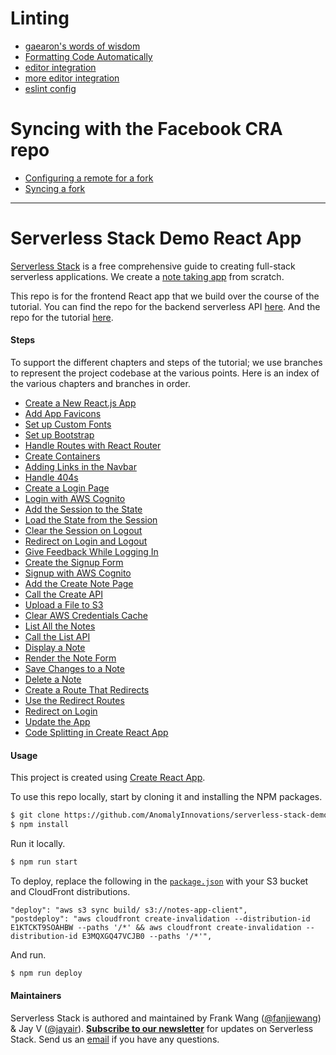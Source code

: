 # Linting

* [gaearon's words of wisdom](https://www.reddit.com/r/reactjs/comments/6p3398/totally_lost_on_createreactapp_with/dkmctwi/)
* [Formatting Code Automatically](https://github.com/facebookincubator/create-react-app/blob/master/packages/react-scripts/template/README.md#formatting-code-automatically)
* [editor integration](https://babeljs.io/docs/editors)
* [more editor integration](https://github.com/prettier/prettier/tree/master/editors)
* [eslint config](https://github.com/facebookincubator/create-react-app/tree/664b7651ae6f4b003ffb0f7e43074c86533584e1/packages/eslint-config-react-app)

# Syncing with the Facebook CRA repo

* [Configuring a remote for a fork](https://help.github.com/articles/configuring-a-remote-for-a-fork/)
* [Syncing a fork](https://help.github.com/articles/syncing-a-fork/)



-------

# Serverless Stack Demo React App

[Serverless Stack](http://serverless-stack.com) is a free comprehensive guide to creating full-stack serverless applications. We create a [note taking app](http://demo.serverless-stack.com) from scratch.

This repo is for the frontend React app that we build over the course of the tutorial. You can find the repo for the backend serverless API [here](https://github.com/AnomalyInnovations/serverless-stack-demo-api). And the repo for the tutorial [here](https://github.com/AnomalyInnovations/serverless-stack-com).

#### Steps

To support the different chapters and steps of the tutorial; we use branches to represent the project codebase at the various points. Here is an index of the various chapters and branches in order.

- [Create a New React.js App](../../tree/create-a-new-reactjs-app)
- [Add App Favicons](../../tree/add-app-favicons)
- [Set up Custom Fonts](../../tree/setup-custom-fonts)
- [Set up Bootstrap](../../tree/setup-bootstrap)
- [Handle Routes with React Router](../../tree/handle-routes-with-react-router)
- [Create Containers](../../tree/create-containers)
- [Adding Links in the Navbar](../../tree/adding-links-in-the-navbar)
- [Handle 404s](../../tree/handle-404s)
- [Create a Login Page](../../tree/create-a-login-page)
- [Login with AWS Cognito](../../tree/login-with-aws-cognito)
- [Add the Session to the State](../../tree/add-the-session-to-the-state)
- [Load the State from the Session](../../tree/load-the-state-from-the-session)
- [Clear the Session on Logout](../../tree/clear-the-session-on-logout)
- [Redirect on Login and Logout](../../tree/redirect-on-login-and-logout)
- [Give Feedback While Logging In](../../tree/give-feedback-while-logging-in)
- [Create the Signup Form](../../tree/create-the-signup-form)
- [Signup with AWS Cognito](../../tree/signup-with-aws-cognito)
- [Add the Create Note Page](../../tree/add-the-create-note-page)
- [Call the Create API](../../tree/call-the-create-api)
- [Upload a File to S3](../../tree/upload-a-file-to-s3)
- [Clear AWS Credentials Cache](../../tree/clear-aws-credentials-cache)
- [List All the Notes](../../tree/list-all-the-notes)
- [Call the List API](../../tree/call-the-list-api)
- [Display a Note](../../tree/display-a-note)
- [Render the Note Form](../../tree/render-the-note-form)
- [Save Changes to a Note](../../tree/save-changes-to-a-note)
- [Delete a Note](../../tree/delete-a-note)
- [Create a Route That Redirects](../../tree/create-a-route-that-redirects)
- [Use the Redirect Routes](../../tree/use-the-redirect-routes)
- [Redirect on Login](../../tree/redirect-on-login)
- [Update the App](../../tree/update-the-app)
- [Code Splitting in Create React App](../../tree/code-splitting-in-create-react-app)

#### Usage

This project is created using [Create React App](https://github.com/facebookincubator/create-react-app).

To use this repo locally, start by cloning it and installing the NPM packages.

``` bash
$ git clone https://github.com/AnomalyInnovations/serverless-stack-demo-client
$ npm install
```

Run it locally.

``` bash
$ npm run start
```

To deploy, replace the following in the [`package.json`](package.json) with your S3 bucket and CloudFront distributions.

```
"deploy": "aws s3 sync build/ s3://notes-app-client",
"postdeploy": "aws cloudfront create-invalidation --distribution-id E1KTCKT9SOAHBW --paths '/*' && aws cloudfront create-invalidation --distribution-id E3MQXGQ47VCJB0 --paths '/*'",
```

And run.

``` bash
$ npm run deploy
```

#### Maintainers

Serverless Stack is authored and maintained by Frank Wang ([@fanjiewang](https://twitter.com/fanjiewang)) & Jay V ([@jayair](https://twitter.com/jayair)). [**Subscribe to our newsletter**](http://eepurl.com/cEaBlf) for updates on Serverless Stack. Send us an [email][Email] if you have any questions.

[Email]: mailto:contact@anoma.ly


